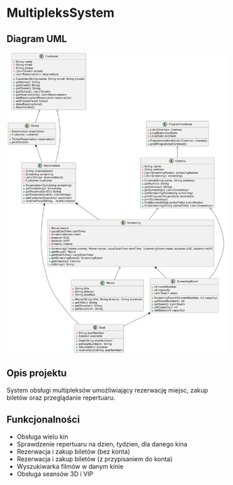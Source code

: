 # MultipleksSystem

## Diagram UML 
![Diagram UML](diagram/diagramMultipleks.png)

## Opis projektu
System obsługi multipleksów umożliwiający rezerwację miejsc, zakup biletów oraz przeglądanie repertuaru.

## Funkcjonalności 
- Obsługa wielu kin
- Sprawdzenie repertuaru na dzien, tydzien, dla danego kina
- Rezerwacja i zakup biletów (bez konta)
- Rezerwacja i zakup biletów (z przypisaniem do konta)
- Wyszukiwarka filmów w danym kinie
- Obsługa seansów 3D i VIP
